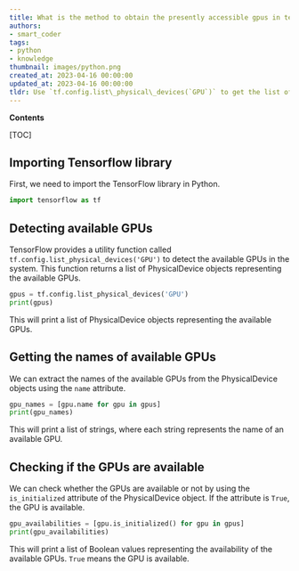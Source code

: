 ```yaml
---
title: What is the method to obtain the presently accessible gpus in tensorflow?
authors:
- smart_coder
tags:
- python
- knowledge
thumbnail: images/python.png
created_at: 2023-04-16 00:00:00
updated_at: 2023-04-16 00:00:00
tldr: Use `tf.config.list\_physical\_devices(`GPU`)` to get the list of available GPUs in TensorFlow.
---
```


**Contents**

[TOC]

## Importing Tensorflow library

First, we need to import the TensorFlow library in Python.


```python
import tensorflow as tf
```

## Detecting available GPUs

TensorFlow provides a utility function called `tf.config.list_physical_devices('GPU')` to detect the available GPUs in the system. This function returns a list of PhysicalDevice objects representing the available GPUs.


```python
gpus = tf.config.list_physical_devices('GPU')
print(gpus)
```

This will print a list of PhysicalDevice objects representing the available GPUs.

## Getting the names of available GPUs

We can extract the names of the available GPUs from the PhysicalDevice objects using the `name` attribute.


```python
gpu_names = [gpu.name for gpu in gpus]
print(gpu_names)
```

This will print a list of strings, where each string represents the name of an available GPU.

## Checking if the GPUs are available

We can check whether the GPUs are available or not by using the `is_initialized` attribute of the PhysicalDevice object. If the attribute is `True`, the GPU is available.


```python
gpu_availabilities = [gpu.is_initialized() for gpu in gpus]
print(gpu_availabilities)
```

This will print a list of Boolean values representing the availability of the available GPUs. `True` means the GPU is available.

